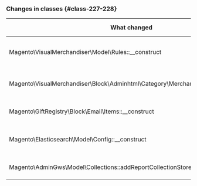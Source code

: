 ### Changes in classes {#class-227-228}

| What changed                                                                         | How changed                           |
|--------------------------------------------------------------------------------------|---------------------------------------|
| Magento\VisualMerchandiser\Model\Rules::\_\_construct                                | [public] Added optional parameter(s). |
| Magento\VisualMerchandiser\Block\Adminhtml\Category\Merchandiser\Tile::\_\_construct | [public] Added optional parameter(s). |
| Magento\GiftRegistry\Block\Email\Items::\_\_construct                                | [public] Method has been added.       |
| Magento\Elasticsearch\Model\Config::\_\_construct                                    | [public] Added optional parameter(s). |
| Magento\AdminGws\Model\Collections::addReportCollectionStoreFilter                   | [public] Method has been added.       |